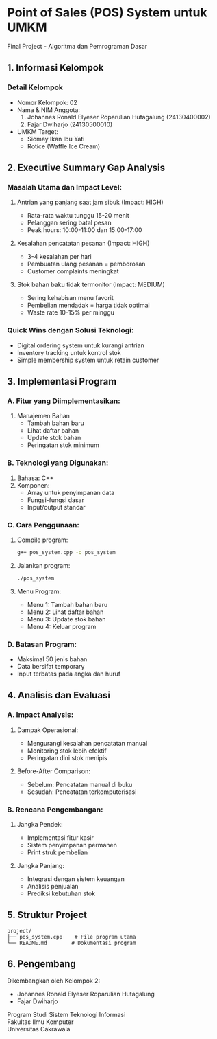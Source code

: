 # Point of Sales (POS) System untuk UMKM
Final Project - Algoritma dan Pemrograman Dasar

## 1. Informasi Kelompok
### Detail Kelompok
- Nomor Kelompok: 02
- Nama & NIM Anggota:
  1. Johannes Ronald Elyeser Roparulian Hutagalung (24130400002)
  2. Fajar Dwiharjo (24130500010)
- UMKM Target:
  - Siomay Ikan Ibu Yati
  - Rotice (Waffle Ice Cream)

## 2. Executive Summary Gap Analysis
### Masalah Utama dan Impact Level:
1. Antrian yang panjang saat jam sibuk (Impact: HIGH)
   - Rata-rata waktu tunggu 15-20 menit
   - Pelanggan sering batal pesan
   - Peak hours: 10:00-11:00 dan 15:00-17:00

2. Kesalahan pencatatan pesanan (Impact: HIGH)
   - 3-4 kesalahan per hari
   - Pembuatan ulang pesanan = pemborosan
   - Customer complaints meningkat

3. Stok bahan baku tidak termonitor (Impact: MEDIUM)
   - Sering kehabisan menu favorit
   - Pembelian mendadak = harga tidak optimal
   - Waste rate 10-15% per minggu

### Quick Wins dengan Solusi Teknologi:
- Digital ordering system untuk kurangi antrian
- Inventory tracking untuk kontrol stok
- Simple membership system untuk retain customer

## 3. Implementasi Program
### A. Fitur yang Diimplementasikan:
1. Manajemen Bahan
   - Tambah bahan baru
   - Lihat daftar bahan
   - Update stok bahan
   - Peringatan stok minimum

### B. Teknologi yang Digunakan:
1. Bahasa: C++
2. Komponen:
   - Array untuk penyimpanan data
   - Fungsi-fungsi dasar
   - Input/output standar

### C. Cara Penggunaan:
1. Compile program:
   ```bash
   g++ pos_system.cpp -o pos_system
   ```

2. Jalankan program:
   ```bash
   ./pos_system
   ```

3. Menu Program:
   - Menu 1: Tambah bahan baru
   - Menu 2: Lihat daftar bahan
   - Menu 3: Update stok bahan
   - Menu 4: Keluar program

### D. Batasan Program:
- Maksimal 50 jenis bahan
- Data bersifat temporary
- Input terbatas pada angka dan huruf

## 4. Analisis dan Evaluasi
### A. Impact Analysis:
1. Dampak Operasional:
   - Mengurangi kesalahan pencatatan manual
   - Monitoring stok lebih efektif
   - Peringatan dini stok menipis

2. Before-After Comparison:
   - Sebelum: Pencatatan manual di buku
   - Sesudah: Pencatatan terkomputerisasi

### B. Rencana Pengembangan:
1. Jangka Pendek:
   - Implementasi fitur kasir
   - Sistem penyimpanan permanen
   - Print struk pembelian

2. Jangka Panjang:
   - Integrasi dengan sistem keuangan
   - Analisis penjualan
   - Prediksi kebutuhan stok

## 5. Struktur Project
```
project/
├── pos_system.cpp    # File program utama
└── README.md        # Dokumentasi program
```

## 6. Pengembang
Dikembangkan oleh Kelompok 2:
- Johannes Ronald Elyeser Roparulian Hutagalung
- Fajar Dwiharjo

Program Studi Sistem Teknologi Informasi  
Fakultas Ilmu Komputer  
Universitas Cakrawala
